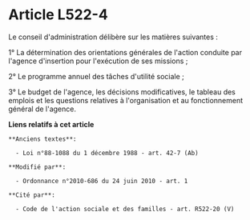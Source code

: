 # Article L522-4

Le conseil d'administration délibère sur les matières suivantes :

1° La détermination des orientations générales de l'action conduite par l'agence d'insertion pour l'exécution de ses
missions ;

2° Le programme annuel des tâches d'utilité sociale ;

3° Le budget de l'agence, les décisions modificatives, le tableau des emplois et les questions relatives à l'organisation et
au fonctionnement général de l'agence.

**Liens relatifs à cet article**

	**Anciens textes**:

	  - Loi n°88-1088 du 1 décembre 1988 - art. 42-7 (Ab)

	**Modifié par**:

	  - Ordonnance n°2010-686 du 24 juin 2010 - art. 1

	**Cité par**:

	  - Code de l'action sociale et des familles - art. R522-20 (V)
